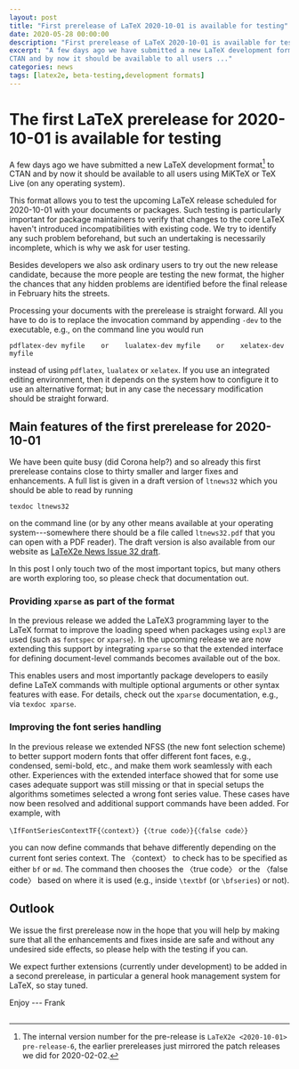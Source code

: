 ```yaml
---
layout: post
title: "First prerelease of LaTeX 2020-10-01 is available for testing"
date: 2020-05-28 00:00:00
description: "First prerelease of LaTeX 2020-10-01 is available for testing"
excerpt: "A few days ago we have submitted a new LaTeX development format to
CTAN and by now it should be available to all users ..."
categories: news
tags: [latex2e, beta-testing,development formats]
---
```


# The first LaTeX prerelease for 2020-10-01 is available for testing

A few days ago we have submitted a new LaTeX development format[^1] to CTAN
and by now it should be available to all users using MiKTeX or TeX
Live (on any operating system).

This format allows you to test the upcoming LaTeX release scheduled
for 2020-10-01 with your documents or packages. Such testing is
particularly important for package maintainers to verify that changes
to the core LaTeX haven't introduced incompatibilities with existing
code. We try to identify any such problem beforehand, but such an
undertaking is necessarily incomplete, which is why we ask for user
testing.

Besides developers we also ask ordinary users to try out the new
release candidate, because the more people are testing the new
format, the higher the chances that any hidden problems are identified
before the final release in February hits the streets.

Processing your documents with the prerelease is straight forward. All
you have to do is to replace the invocation command by appending
`-dev` to the executable, e.g., on the command line you would run

```
pdflatex-dev myfile    or    lualatex-dev myfile    or    xelatex-dev myfile
```

instead of using `pdflatex`, `lualatex` or `xelatex`. If you use an
integrated editing environment, then it depends on the system 
how to configure it to use an alternative format; but in any case the necessary
modification should be straight forward.



## Main features of the first prerelease for 2020-10-01

We have been quite busy (did Corona help?) and so already this first
prerelease contains close to thirty smaller and larger fixes and
enhancements. A full list is given in a draft version of `ltnews32`
which you should be able to read by running

```
texdoc ltnews32
```

on the command line (or by any other means available at your operating
system---somewhere there should be a file called `ltnews32.pdf` that
you can open with a PDF reader). The draft version is also available from our website as
<a href="{{site.baseurl}}/news/latex2e-news/ltnews32.pdf" target="_blank" onclick="vgwPixelCall('ae10a427f62847639c5aadcc05cea97b');">LaTeX2e News Issue 32 draft</a>.

In this post I only touch two of the most important topics, but many
others are worth exploring too, so please check that documentation out.


### Providing `xparse` as part of the format

In the previous release we added the LaTeX3 programming layer to the
LaTeX format to improve the loading speed when packages using `expl3`
are used (such as `fontspec` or `xparse`). In the upcoming release we
are now extending this support by integrating `xparse` so that the extended
interface for defining document-level commands becomes available out of
the box.

This enables users and most importantly package developers to
easily define LaTeX commands with multiple optional arguments or
other syntax features with ease.
For details, check out the `xparse` documentation, e.g., via `texdoc
xparse`.

### Improving the font series handling

In the previous release we extended NFSS (the new font selection scheme)
to better support modern fonts that offer different font faces, e.g.,
condensed, semi-bold, etc., and make them work seamlessly with each
other. Experiences with the extended interface showed that for some
use cases adequate support was still missing or that in special setups
the algorithms sometimes selected a wrong font series value. These
cases have now been resolved and additional support commands have been
added. For example, with

```
\IfFontSeriesContextTF{〈context〉} {〈true code〉}{〈false code〉}
```

you can now define commands that behave differently depending on the
current font series context. The 〈context〉 to check has to be specified
as either `bf` or `md`. The command then chooses the 〈true code〉
or the 〈false code〉 based on where it is used (e.g., inside
`\textbf` (or `\bfseries`) or not).


## Outlook

We issue the first prerelease now in the hope that you will help by
making sure that all the enhancements and fixes inside are safe and
without any undesired side effects, so please help with the testing if
you can.


We expect further extensions (currently under development) to be added
in a second prerelease, in particular a general hook management system
for LaTeX, so stay tuned.



Enjoy --- Frank


[^1]: The internal version number for the pre-release is `LaTeX2e <2020-10-01> pre-release-6`, the earlier prereleases just mirrored the patch releases we did for 2020-02-02.

<img src="https://ssl-vg03.met.vgwort.de/na/03770697eae2427c8a6bfe7e9b8ab332" width="1" height="1" alt="">
